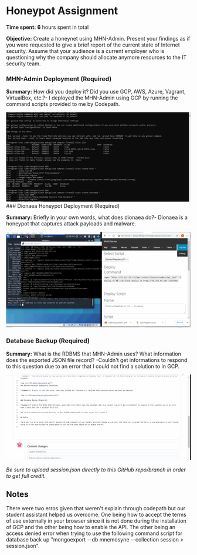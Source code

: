 # Honeypot Assignment

**Time spent:** **6** hours spent in total

**Objective:** Create a honeynet using MHN-Admin. Present your findings as if you were requested to give a brief report of the current state of Internet security. Assume that your audience is a current employer who is questioning why the company should allocate anymore resources to the IT security team.

### MHN-Admin Deployment (Required)

**Summary:** How did you deploy it? Did you use GCP, AWS, Azure, Vagrant, VirtualBox, etc.?- I deployed the MHN-Admin using GCP by running the command scripts provided to me by Codepath.

<img src="MHN_Admin_Deployment.gif">
### Dionaea Honeypot Deployment (Required)

**Summary:** Briefly in your own words, what does dionaea do?- Dionaea is a honeypot that captures attack payloads and malware.

<img src="Dionaea_Honeypot_Deployment.gif">

### Database Backup (Required) 

**Summary:** What is the RDBMS that MHN-Admin uses? What information does the exported JSON file record? -Couldn't get informations to respond to this question due to an error that I could not find a solution to in GCP.

<img src="Database_Backup.gif">

*Be sure to upload session.json directly to this GitHub repo/branch in order to get full credit.*

## Notes

There were two erros given that weren't explain through codepath but our student assistant helped us overcome. One being how to accept the terms of use externally in your browser since it is not done during the installation of GCP and the other being how to enable the API. The other being an access denied error when trying to use the following command script for database back up "mongoexport --db mnemosyne --collection session > session.json".
